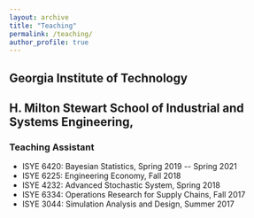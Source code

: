 ```yaml
---
layout: archive
title: "Teaching"
permalink: /teaching/
author_profile: true
---
```


## Georgia Institute of Technology
## H. Milton Stewart School of Industrial and Systems Engineering,
### Teaching Assistant
* ISYE 6420: Bayesian Statistics, Spring 2019 -- Spring 2021
* ISYE 6225: Engineering Economy, Fall 2018
* ISYE 4232: Advanced Stochastic System, Spring 2018
* ISYE 6334: Operations Research for Supply Chains, Fall 2017
* ISYE 3044: Simulation Analysis and Design, Summer 2017

